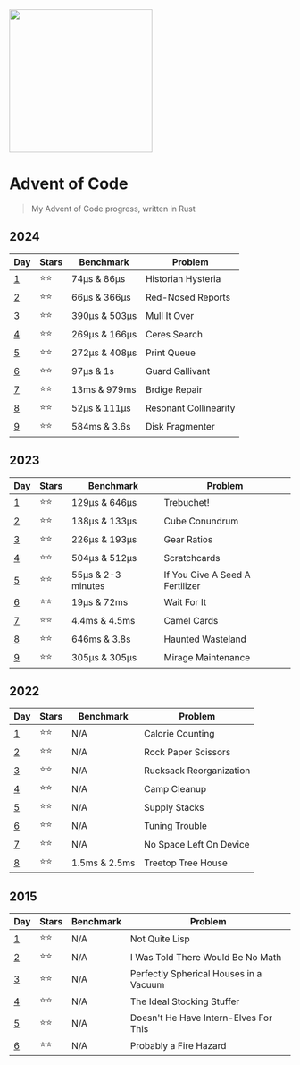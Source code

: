 <img src="https://github.com/y3ll0wlife/advent-of-code/assets/46920058/e7479b5f-b4e4-4bdf-8f49-43701fe883e0" width="256">

# Advent of Code

> My Advent of Code progress, written in Rust

## 2024

| Day                                 | Stars | Benchmark     | Problem               |
| ----------------------------------- | ----- | ------------- | --------------------- |
| [1](2024/01-Historian_Hysteria/)    | ⭐⭐  | 74µs & 86µs   | Historian Hysteria    |
| [2](2024/02-Red-Nosed_Reports/)     | ⭐⭐  | 66µs & 366µs  | Red-Nosed Reports     |
| [3](2024/03-Mull_It_Over/)          | ⭐⭐  | 390µs & 503µs | Mull It Over          |
| [4](2024/04-Ceres_Search/)          | ⭐⭐  | 269µs & 166µs | Ceres Search          |
| [5](2024/05-Print_Queue/)           | ⭐⭐  | 272µs & 408µs | Print Queue           |
| [6](2024/06-Guard_Gallivant/)       | ⭐⭐  | 97µs & 1s     | Guard Gallivant       |
| [7](2024/07-Bridge_Repair/)         | ⭐⭐  | 13ms & 979ms  | Brdige Repair         |
| [8](2024/08-Resonant_Collinearity/) | ⭐⭐  | 52µs & 111µs  | Resonant Collinearity |
| [9](2024/09-Disk_Fragmenter/)       | ⭐⭐  | 584ms & 3.6s  | Disk Fragmenter       |

## 2023

| Day                                           | Stars | Benchmark          | Problem                         |
| --------------------------------------------- | ----- | ------------------ | ------------------------------- |
| [1](2023/01-Trebuchet!)                       | ⭐⭐  | 129µs & 646µs      | Trebuchet!                      |
| [2](2023/02-Cube_Conundrum/)                  | ⭐⭐  | 138µs & 133µs      | Cube Conundrum                  |
| [3](2023/03-Gear_Ratios/)                     | ⭐⭐  | 226µs & 193µs      | Gear Ratios                     |
| [4](2023/04-Scratchcards/)                    | ⭐⭐  | 504µs & 512µs      | Scratchcards                    |
| [5](2023/05-If_You_Give_A_Seed_A_Fertilizer/) | ⭐⭐  | 55µs & 2-3 minutes | If You Give A Seed A Fertilizer |
| [6](2023/06-Wait_For_It/)                     | ⭐⭐  | 19µs & 72ms        | Wait For It                     |
| [7](2023/07-Camel_Cards/)                     | ⭐⭐  | 4.4ms & 4.5ms      | Camel Cards                     |
| [8](2023/08-Haunted_Wasteland)                | ⭐⭐  | 646ms & 3.8s       | Haunted Wasteland               |
| [9](2023/09-Mirage_Maintenance/)              | ⭐⭐  | 305µs & 305µs      | Mirage Maintenance              |

## 2022

| Day                                  | Stars | Benchmark     | Problem                 |
| ------------------------------------ | ----- | ------------- | ----------------------- |
| [1](2022/01-Calorie_Counting)        | ⭐⭐  | N/A           | Calorie Counting        |
| [2](2022/02-Rock_Paper_Scissors)     | ⭐⭐  | N/A           | Rock Paper Scissors     |
| [3](2022/03-Rucksack_Reorganization) | ⭐⭐  | N/A           | Rucksack Reorganization |
| [4](2022/04-Camp_Cleanup)            | ⭐⭐  | N/A           | Camp Cleanup            |
| [5](2022/05-Supply_Stacks)           | ⭐⭐  | N/A           | Supply Stacks           |
| [6](2022/06-Tuning_Trouble)          | ⭐⭐  | N/A           | Tuning Trouble          |
| [7](2022/07-No_Space_Left_On_Device) | ⭐⭐  | N/A           | No Space Left On Device |
| [8](2022/08-Treetop_Tree_House)      | ⭐⭐  | 1.5ms & 2.5ms | Treetop Tree House      |

## 2015

| Day                                                 | Stars | Benchmark | Problem                                |
| --------------------------------------------------- | ----- | --------- | -------------------------------------- |
| [1](2015/01-Not_Quite_Lisp)                         | ⭐⭐  | N/A       | Not Quite Lisp                         |
| [2](2015/02-I_Was_Told_There_Would_Be_No_Math)      | ⭐⭐  | N/A       | I Was Told There Would Be No Math      |
| [3](2015/03-Perfectly_Spherical_Houses_in_a_Vacuum) | ⭐⭐  | N/A       | Perfectly Spherical Houses in a Vacuum |
| [4](2015/04-The_Ideal_Stocking_Stuffer)             | ⭐⭐  | N/A       | The Ideal Stocking Stuffer             |
| [5](2015/05-Doesn't_He_Have_Intern-Elves_For_This)  | ⭐⭐  | N/A       | Doesn't He Have Intern-Elves For This  |
| [6](2015/06-Probably_a_Fire_Hazard)                 | ⭐⭐  | N/A       | Probably a Fire Hazard                 |
